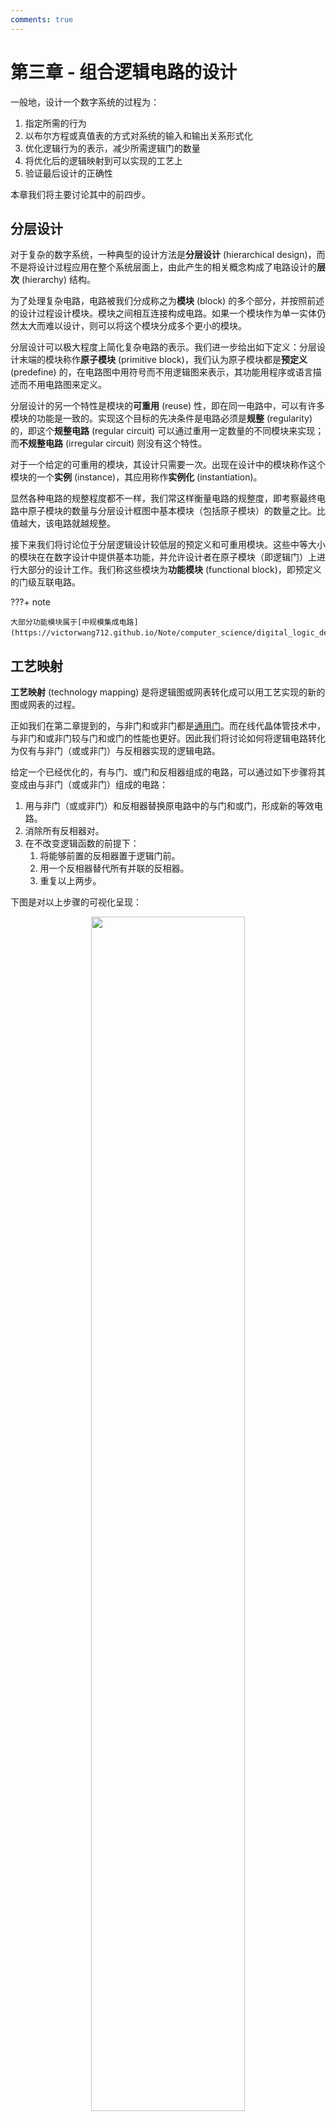 ```yaml
---
comments: true
---
```


# 第三章 - 组合逻辑电路的设计

一般地，设计一个数字系统的过程为：

1. 指定所需的行为
2. 以布尔方程或真值表的方式对系统的输入和输出关系形式化
3. 优化逻辑行为的表示，减少所需逻辑门的数量
4. 将优化后的逻辑映射到可以实现的工艺上
5. 验证最后设计的正确性

本章我们将主要讨论其中的前四步。

## 分层设计

对于复杂的数字系统，一种典型的设计方法是**分层设计** (hierarchical design)，而不是将设计过程应用在整个系统层面上，由此产生的相关概念构成了电路设计的**层次** (hierarchy) 结构。

为了处理复杂电路，电路被我们分成称之为**模块** (block) 的多个部分，并按照前述的设计过程设计模块。模块之间相互连接构成电路。如果一个模块作为单一实体仍然太大而难以设计，则可以将这个模块分成多个更小的模块。

分层设计可以极大程度上简化复杂电路的表示。我们进一步给出如下定义：分层设计末端的模块称作**原子模块** (primitive block)，我们认为原子模块都是**预定义** (predefine) 的，在电路图中用符号而不用逻辑图来表示，其功能用程序或语言描述而不用电路图来定义。

分层设计的另一个特性是模块的**可重用** (reuse) 性，即在同一电路中，可以有许多模块的功能是一致的。实现这个目标的先决条件是电路必须是**规整** (regularity) 的，即这个**规整电路** (regular circuit) 可以通过重用一定数量的不同模块来实现；而**不规整电路** (irregular circuit) 则没有这个特性。

对于一个给定的可重用的模块，其设计只需要一次。出现在设计中的模块称作这个模块的一个**实例** (instance)，其应用称作**实例化** (instantiation)。

显然各种电路的规整程度都不一样，我们常这样衡量电路的规整度，即考察最终电路中原子模块的数量与分层设计框图中基本模块（包括原子模块）的数量之比。比值越大，该电路就越规整。

接下来我们将讨论位于分层逻辑设计较低层的预定义和可重用模块。这些中等大小的模块在在数字设计中提供基本功能，并允许设计者在原子模块（即逻辑门）上进行大部分的设计工作。我们称这些模块为**功能模块** (functional block)，即预定义的门级互联电路。

???+ note

    大部分功能模块属于[中规模集成电路](https://victorwang712.github.io/Note/computer_science/digital_logic_design/chapter_5/#_2)。

## 工艺映射

**工艺映射** (technology mapping) 是将逻辑图或网表转化成可以用工艺实现的新的图或网表的过程。

正如我们在第二章提到的，与非门和或非门都是[通用门](https://victorwang712.github.io/Note/computer_science/digital_logic_design/chapter_2/#_3)。而在线代晶体管技术中，与非门和或非门较与门和或门的性能也更好。因此我们将讨论如何将逻辑电路转化为仅有与非门（或或非门）与反相器实现的逻辑电路。

给定一个已经优化的，有与门、或门和反相器组成的电路，可以通过如下步骤将其变成由与非门（或或非门）组成的电路：

1. 用与非门（或或非门）和反相器替换原电路中的与门和或门，形成新的等效电路。
2. 消除所有反相器对。
3. 在不改变逻辑函数的前提下：
    1. 将能够前置的反相器置于逻辑门前。
    2. 用一个反相器替代所有并联的反相器。
    3. 重复以上两步。

下图是对以上步骤的可视化呈现：

<div style="text-align: center; margin-top: 0px;">
<img src="https://raw.githubusercontent.com/VictorWang712/Note/refs/heads/main/docs/assets/images/computer_science/digital_logic_design/chapter_3_1.png" width="70%" style="margin: 0 auto;">
</div>

某种工艺映射的结果与原始电路或映射前的方程形式有关。例如，输出为或门的电路在与非门映射下会得到与非门，在或非门映射下会得到被或非门驱动的反相器。

鉴于这些差异的存在，积之和式更适于使用与非门；和之积式更适于使用或非门，以消去输出端的反相器。

## 基本逻辑函数

基本逻辑函数包括定值、传递、取反和使能。

### 定值、传递和取反

这三种逻辑函数都是单变量函数，其真值表如下：

|$X$|$F = 0$|$F = X$|$F = \overline{X}$|$F = 1$|
|:-:|:-:|:-:|:-:|:-:|
|0|0|0|1|1|
|0|0|1|0|1|

在表中，$F = 0$ 和 $F = 1$ 为**定值** (value fixing) 操作；$F = X$ 为**传递** (transferring)；$F = \overline{X}$ 为**取反** (inverting) 操作。

这四个函数的实现方式如下图：

<div style="text-align: center; margin-top: 0px;">
<img src="https://raw.githubusercontent.com/VictorWang712/Note/refs/heads/main/docs/assets/images/computer_science/digital_logic_design/chapter_3_2.png" width="70%" style="margin: 0 auto;">
</div>

对于正逻辑，习惯用电气接地符号表示常数 $0$，用电源电压符号表示常数 $1$，一般用 $V_{\text{CC}}$ 或 $V_{\text{DD}}$ 表示。传递用连接 $X$ 和 $F$ 的线表示。取反用反相器表示。

### 使能

一般地，**使能** (enable) 允许信号从输入传播到输出。非使能可以用高阻态、固定输出值 $0$ 或 $1$ 来代替输入信号。这个附加的输入信号通常记为 ENABLE 或 EN，用以决定输出是否被使能。

我们一般这样实现电路中的使能：

- 若非使能值为 $0$，则将输入与 EN 信号通过与门再输出
- 若非使能值为 $1$，则将输入与取反的 EN 信号通过或门再输出

两种情况分别对应下面两图：

<div style="text-align: center; margin-top: 0px;">
<img src="https://raw.githubusercontent.com/VictorWang712/Note/refs/heads/main/docs/assets/images/computer_science/digital_logic_design/chapter_3_3.png" width="70%" style="margin: 0 auto;">
</div>

## 译码

一种 $n$ 位二进制码可以表示 $2^{n}$ 个不同的编码信息。**译码** (decode) 是将一个 $n$ 位的输入码转换成一个 $m$ 位的输出码，其中 $n \leq m \leq 2^{n}$，以保证每一个有效的输入码都产生唯一的输出码。

实现译码功能的组合电路称作**译码器** (decoder)，具体地，对于一个 $n$ 输入 $m$ 输出的译码器，记为 $n$ - $m$ 译码器。

### $n$-$2^{n}$ 译码器

接下来我们讨论将 $n$ 位二进制数译码为 $2^{n}$ 位独热码的 $n$-$2^{n}$ 译码器的实现。

#### 1-2 译码器

1-2 译码器的实现是简单的，只需将输出独热码的两位分别对应原本的输入信号和取反后的输入信号即可。

<div style="text-align: center; margin-top: 0px;">
<img src="https://raw.githubusercontent.com/VictorWang712/Note/refs/heads/main/docs/assets/images/computer_science/digital_logic_design/chapter_3_4.png" width="70%" style="margin: 0 auto;">
</div>

#### 2-4 译码器

从这里开始，更大规模的译码器便是由较小规模的译码器组合实现的了。2-4 译码器只需将两个 1-2 译码器相连即可。

<div style="text-align: center; margin-top: 0px;">
<img src="https://raw.githubusercontent.com/VictorWang712/Note/refs/heads/main/docs/assets/images/computer_science/digital_logic_design/chapter_3_5.png" width="70%" style="margin: 0 auto;">
</div>

#### 3-8 译码器

沿用先前的思路，3-8 译码器只需将一个 1-2 译码器和一个 2-4 译码器相连即可。

但这里我们要进一步考虑一个问题。我们知道译码器的每一个输出可以看作是一个输入的最小项，自然地，随着译码器规模的增大，用于计算最小项的与门也就越多。

如果我们仍然简单增加与门的输入个数，不仅电路的门输入成本增加太快，还会由于门的[扇入限制](https://victorwang712.github.io/Note/computer_science/digital_logic_design/chapter_5/#_4)而无法实现过大的译码器。

此时我们可以应用分级的思想来构建电路，这样门输入成本的增加就相对较慢，且在相同的扇入限制下能实现更大规模的译码器。其具体实现如下图：

<div style="text-align: center; margin-top: 0px;">
<img src="https://raw.githubusercontent.com/VictorWang712/Note/refs/heads/main/docs/assets/images/computer_science/digital_logic_design/chapter_3_6.png" width="70%" style="margin: 0 auto;">
</div>

#### 任意的 $n$-$2^{n}$ 译码器

按照这样的思路，任意的 $n$-$2^{n}$ 译码器都可以由两个译码器驱动：

- 若 $n$ 为偶数，则两个译码器都有 $2^{k - 1}$ 个输出
- 若 $n$ 为奇数，则两个译码器分别有 $2^{\frac{k + 1}{2}}$ 个和 $2^{\frac{k - 1}{2}}$ 个输出

按照这一方法递归地分级实现译码器，直到使用 1 - 2 译码器为止。

### 带使能的译码器

带使能的译码器可以通过再译码器的输出端连接 $m$ 个使能电路来实现。

> 带使能的 2-4 译码器实现如下：
> <div style="text-align: center; margin-top: 0px;">
> <img src="https://raw.githubusercontent.com/VictorWang712/Note/refs/heads/main/docs/assets/images/computer_science/digital_logic_design/chapter_3_7.png" width="70%" style="margin: 0 auto;">
> </div>

需要说明的是，对于大规模的译码器，往往将使能电路放置在译码器的输入端及其反向端，而非每个译码器的输出端。这样做有助于减少门输入成本。

### 基于译码器的组合电路

一个 $n$ 输入变量的译码器可以产生 $2^{n}$ 个最小项。因为任何布尔函数都可以由最小项之和表示，所以可以使用一个译码器来产生这些最小项，并由一个额外的或门来实现最小项之和。按照这种方法，任何 $n$ 输入 $m$ 输出的组合电路都可以用 1 个 $n$-$2^{n}$ 译码器和 $m$ 个或门实现。

## 编码

**编码** (encode) 是译码的逆操作，实现这一功能的组合电路称作**编码器** (encoder)，其接受输入并输出相对应的二进制码。

### 优先编码器

在介绍优先编码器之前，我们先按照前述的 2-$2^{n}$ 译码器，设想一下其相对应的 $2^{n}$-2 编码器。不难想见，这一译码器有大量的无关项。这会造成一个问题，即一旦有多于一个输入为 `1` 时，输出就没有意义。

为此，我们采用优先编码器，即可以实现优先级函数的组合电路。具体地，当多于一个的输入为 `1` 时，优先级最高的输入将被优先处理。这样的实现不仅解决了问题，还很大程度上简化了真值表的复杂程度。我们以四输入优先级编码器为例，其真值表如下：

<div style="text-align: center; margin-top: 0px;">
<img src="https://raw.githubusercontent.com/VictorWang712/Note/refs/heads/main/docs/assets/images/computer_science/digital_logic_design/chapter_3_8.png" width="70%" style="margin: 0 auto;">
</div>

可见，这一真值表中的一行可以替代原真值表中的 $2^{p}$ 行，$p$ 是行中 $\times$ 的个数。我们据此真值表写出最小项之和，并利用卡诺图化简后，就可以设计出四输入优先编码器的电路。

<div style="text-align: center; margin-top: 0px;">
<img src="https://raw.githubusercontent.com/VictorWang712/Note/refs/heads/main/docs/assets/images/computer_science/digital_logic_design/chapter_3_9.png" width="70%" style="margin: 0 auto;">
</div>

## 选择

在介绍完译码和编码这一对功能的逻辑电路后，我们接下来关注选择和分离这一对功能的逻辑电路。

在计算机中，对信息进行**选择** (selection) 是一个非常重要的功能，执行选择的电路通常由一组供选择的输入、一个单独的输入和一组决定选择的控制输入组成。

### 多路复用器

用于从多个输入中选择一个输入，并将信息传输到的输出的组合电路称作**多路复用器** (multiplexer, MUX)。具体的选择由一组输入变量控制，这些变量被称作**选择输入** (selection input)。多路复用器也称作**数据选择器** (data selector)，因为它从多个信息输入中选择一个，并将这个二进制信息传递到输出。

通常，有 $2^{n}$ 个待选择输入和 $n$ 个选择输入，选择输入的位组合决定选择哪个输入。

#### 2-1 多路复用器

最基本的多路复用器即为 2-1 多路复用器，其有 2 个信息输入 $I_{0}, I_{1}$，1 个选择输入 $S$ 和输出 $Y$。其真值表如下：

<div style="text-align: center; margin-top: 0px;">
<img src="https://raw.githubusercontent.com/VictorWang712/Note/refs/heads/main/docs/assets/images/computer_science/digital_logic_design/chapter_3_11.png" width="70%" style="margin: 0 auto;">
</div>

不难得到对应的表达式为 $Y = \overline{S} I_{0} + S \overline{I_{1}}$。

于是我们可以构建对应的电路：

<div style="text-align: center; margin-top: 0px;">
<img src="https://raw.githubusercontent.com/VictorWang712/Note/refs/heads/main/docs/assets/images/computer_science/digital_logic_design/chapter_3_12.png" width="70%" style="margin: 0 auto;">
</div>

由图可见，多路复用器可以分为译码器和使能电路两部分，这一结构会在更大规模的多路复用器中再次出现。另外，我们常将这一个多路复用器以右图的形式表示。

#### 4-1 多路复用器

从 2-1 多路复用器出发推广，一个 4-1 多路复用器应当有 4 个信息输入 $I_{0}, I_{1}, I_{2}, I_{3}$，2 个选择输入 $S_{0}, S_{1}$ 和输出 $Y$。我们可以用紧凑真值表来表示其功能：

<div style="text-align: center; margin-top: 0px;">
<img src="https://raw.githubusercontent.com/VictorWang712/Note/refs/heads/main/docs/assets/images/computer_science/digital_logic_design/chapter_3_13.png" width="70%" style="margin: 0 auto;">
</div>

对应的表达式为 $Y = (\overline{S_{1}} \overline{S_{0}}) I_{0} + (\overline{S_{1}} S_{0}) I_{1} + (S_{1} \overline{S_{0}}) I_{2} + (S_{1} S_{0}) I_{3}$。

注意到这里我们采用了存在括号改变了运算顺序的形式，而非不含括号的最简积之和的形式。这样做虽然导致了门输入成本的上升，但却带来了结构更加规整和具有规律性的电路：

<div style="text-align: center; margin-top: 0px;">
<img src="https://raw.githubusercontent.com/VictorWang712/Note/refs/heads/main/docs/assets/images/computer_science/digital_logic_design/chapter_3_14.png" width="70%" style="margin: 0 auto;">
</div>

可以看到，与 2-1 多路复用器一致，4-1 多路复用器也可以分为译码器和使能电路两部分。据此，我们可以继承这一结构扩展至更多输入位数的多路复用器。

### 基于多路复用器的组合电路

由前所述，将一个译码器和一个 $m \times 2$ 与或门组合在一起，就可以实现一个多路复用器。具体来说，译码器产生选择输入的最小项，与或门提供使能电路以判断最小项是否传递到或门。使能用信号输入 $I_{i}$ 作为使能信息，当 $I_{i} = 1$，最小项 $m_{i}$ 就传递到或门；当 $I_{i} = 0$，最小项 $m_{i}$ 就用 $0$ 代替。

因此，只需要将 $I$ 输入固定，就可以用一个有 $n$ 个选择输入、$2^{n}$ 个数据输入的多路复用器来实现一个有 $n$ 个变量的布尔函数。进一步来说，一个 $m$ 位输出函数可以通过将一个 $m$ 位多路复用器的 $m$ 位信息向量的值固定来实现。

## 分配

**分配** (distribution) 是选择的逆操作，实现这一功能的组合电路称作**多路分配器** (demultiplexer)，其由 $n$ 个选择输入的组合控制，将 1 个输入信息传送到 $2^{n}$ 个输出。

### 多路分配器实现

事实上，一种常见的多路分配器的实现方式就是采用带使能的译码器。让我们先重新考察前文提到的带使能的 2-4 译码器：

<div style="text-align: center; margin-top: 0px;">
<img src="https://raw.githubusercontent.com/VictorWang712/Note/refs/heads/main/docs/assets/images/computer_science/digital_logic_design/chapter_3_10.png" width="70%" style="margin: 0 auto;">
</div>

前文中，我们主要关注这一电路的译码功能，因此考察的是在不同使能下译码的变化，即固定 $A_{0}$ 和 $A_{1}$，改变 EN。

但是，如果我们固定 EN，改变 $A_{0}$ 和 $A_{1}$，我们就实现了通过改变 2 个选择输入 $A_{0}, A_{1}$，将 1 个输入信息 EN 传送到 4 个输出。这正是我们期望多路分配器所实现的功能！

因此，多路分配器与带使能的译码器的电路实质上是一致的。

## 迭代组合电路

接下来我们将讨论算术功能模块。由于算术规则的一致性，对每一位的运算处理往往是相同的，因此完整的算术功能模块需要若干功能相同的子功能块。这些子功能块称作**单元** (cell)，整个模块的实现是一个**单元阵列** (array of cell)，也称**迭代阵列** (iterative array)。

概念的介绍总是抽象的，希望读者能对这些内容稍加记忆，在之后的实例中进一步理解。

## 二进制加法器

我们从最基本的算术电路，即二进制加法器开始介绍。

从最底层开始设计，即设计一个电路实现两个一位二进制数相加。容易想到这一运算的结果需要两位表示：进位与和，其中进位将加到下一个高位的有效位中。

因此，有两个基本的算术模块：

- **半加器** (half adder)：实现两位相加的组合电路
- **全加器** (full adder)：实现三个位（两个有效位和一个先前位产生的进位）相加的电路

### 半加器

半加器的实现是简单的。用 $X$ 和 $Y$ 表示两个输入，用 $S$（和）和 $C$（进位）表示两个输出。容易得到：

- $S = X \overline{Y} + \overline{X} Y = X \oplus Y$
- $C = X Y$

### 全加器

全加器可以由两个半加器实现（这也是其得名的原因）。我们用 $X$ 和 $Y$ 表示两个有效位输入，$Z$ 表示进位输入，输出 $S$ 和 $C$ 保持不变。可得：

- $S = X \overline{Y} \overline{Z} + \overline{X} Y \overline{Z} + \overline{X} \overline{Y} Z + X Y Z = X \oplus Y \oplus Z$
- $C = X Y + X Z + Y Z$

在电路实现中，我们常将表达式变形为 $S = (X \oplus Y) \oplus Z, C = X Y + Z (X \oplus Y)$，其中 $X Y$ 称作**进位生成** (carry generate)，$X \oplus Y$ 称作**进位传播** (carry propagate)，这样做的原因将在后文指出。于是全加器可以用下图中的电路实现：

<div style="text-align: center; margin-top: 0px;">
<img src="https://raw.githubusercontent.com/VictorWang712/Note/refs/heads/main/docs/assets/images/computer_science/digital_logic_design/chapter_3_15.png" width="70%" style="margin: 0 auto;">
</div>

### 二进制行波进位加法器

一个并行加法器是一个仅采用组合逻辑计算出两个二进制数算术和的数字电路。其并行地连接 $n$ 个全加器，所有输入为同时加载至全加器以产生和。

并行加法器中的所有全加器用级联的方式来连接在一起，一个全加器的进位输出连接到下一个全加器的进位输入。由于加法器最低有效位产生的进位 `1` 可能经过多个全加器传递到最高有效位，就像一个小卵石丢入池塘激起的波浪一样，因此这种并行加法器又称作**行波进位加法器** (ripple carry adder)。

下图给出了由 4 个全加器级联形成的一个 4 位行波进位加法器：

<div style="text-align: center; margin-top: 0px;">
<img src="https://raw.githubusercontent.com/VictorWang712/Note/refs/heads/main/docs/assets/images/computer_science/digital_logic_design/chapter_3_16.png" width="70%" style="margin: 0 auto;">
</div>

### 超前进位加法器

回顾全加器的进位传播和进位生成，如果我们定义如下两个函数：

- **传播函数** (generate function)：$P_{i} = A_{i} \oplus B_{i}$
- **生成函数** (propagate function)：$G_{i} = A_{i} B_{i}$

则 $S_{i} = P_{i} \oplus C_{i}, C_{i + 1} = G_{i} + P_{i} C_{i}$。

在行波加法器中，计算 $S_{i}, C_{i + 1}$ 必须等待 $C_{i}$ 计算完成，因此行波加法器的延迟和其位数线性相关。

为了解决这一问题，我们采用的改进方案称作**超前进位加法器** (carry lookahead adder)。

具体地，我们将除 $C_{0}$ 外的 $C_{i}$ 递归地代入表达式，使得最终每个 $C_{i}$ 都可用 $P_{i}$ 和 $C_{0}$ 表示，而这几个输入都是事先给出的。于是这样就避免了计算 $C_{i + 1}$ 对 $C_{i}$ 的依赖，也就解决了线性的传播延迟问题。

具体地，我们考察 4 位超前进位加法器，其对 $C_{i}$ 的表达式变形如下：

<div style="text-align: center; margin-top: 0px;">
<img src="https://raw.githubusercontent.com/VictorWang712/Note/refs/heads/main/docs/assets/images/computer_science/digital_logic_design/chapter_3_17.png" width="70%" style="margin: 0 auto;">
</div>

对应的电路实现如下：

<div style="text-align: center; margin-top: 0px;">
<img src="https://raw.githubusercontent.com/VictorWang712/Note/refs/heads/main/docs/assets/images/computer_science/digital_logic_design/chapter_3_18.png" width="70%" style="margin: 0 auto;">
</div>

如图中所示，因为剥离了每个全加器中原本的进位计算部分，因为现在电路中的算术模块称作**部分全加器** (partial full adder)。

更进一步地，我们还可以使用小规模的超前进位加法器组合得到大规模的超前进位加法器。

## 二进制减法

减法相较于加法，其困难点在于结果可能为负数，而我们现在没有特别好的表示方法。如果简单地进行大小比较并分类讨论，反映在电路设计上就会特别复杂，且硬件实现中会面临延迟较大、扇入扇出的负载有限、成本较高等问题。为此，我们需要给出一种更好的表示，才能得到便捷的减法计算的方式。

### 补码

每个 $r$ 进制系统都有两种补码表示：基数**补码** (complement) 和基数反码。前者称作 $r$ 进制补码，后者称作 $(r - 1)$ 进制补码，或 $r$ 进制反码。

接下来我们侧重探讨二进制的补码和反码。

给定一个 $n$ 位的二进制数 $N$，则其二进制反码定义为 $(2^{n} - 1) - N$。从结果上来说，二进制反码即将二进制数的所有 $1$ 变为 $0$，$0$ 变为 $1$，即对原数按位取反即可。中间的数学推导交给读者自行考虑。

给定一个 $n$ 位的二进制数，其二进制补码定义为：当 $N$ 不为 $0$ 时，$N$ 的补码为 $2^{n} - N$；当 $N$ 为 $0$ 时，其补码为 $0$。虽然从定义上我们似乎需要通过分类讨论才能求出补码，但考虑在具体的 $n$ 位运算中，$2^{n} - 0$ 的二进制表示为 $(1\underbrace{0 \cdots 0}_{n\ \text{zeros}})_{2}$，故只需保留后 $n$ 位并丢弃最高位即可。

在具体实现上，我们还会采用另外两种方法来求补码：

- 在反码基础上 $+ 1$（同样忽略最高位可能的进位）
- 保留所有地位的 $0$ 和第一个 $1$ 不变，将剩下所有高位的 $1$ 变为 $0$，$0$ 变为 $1$

这两种方法的数学推导同样交给读者自行考虑。

补码还有一个优点在于，一个数的补码的补码仍为原数，这一性质容易从定义上推出。

### 采用补码的二进制减法

这里我们讨论如何用补码实现两个 $n$ 位无符号数的减法。考虑 $M - N$：

1. 被减数 $M$ 加上减数 $N$ 的补码，即 $M + (2^{n} - N) = M - N + 2^{n}$。
2. 如果 $M \geq N$，则和产生一个进位位 $2^{n}$，丢弃这一进位后，结果即为 $M - N$。
3. 如果 $M < N$，则和不产生进位，此时结果为 $2^{n} - (N - M)$，即 $N - M$ 的补码。对结果求补并添上负号即得到 $- (N - M)$。

> 举例，给定二进制数 $X = 1010100, Y - 1000011$，财通二进制补码计算 $X - Y$ 和 $Y - X$。
>
> <div style="text-align: center; margin-top: 0px;">
> <img src="https://raw.githubusercontent.com/VictorWang712/Note/refs/heads/main/docs/assets/images/computer_science/digital_logic_design/chapter_3_19.png" width="70%" style="margin: 0 auto;">
> </div>

## 二进制加减法器

### 无符号二进制加减法器

通过前文的讨论，我们可以得到一种更加便捷的，同时实现无符号二进制数加法和减法运算的方法。即只在一个加法器中，根据运算的需要输入数据本身或其补码，并对最终结果作出修正即可。一个 4 位的加减法器如下所示：

<div style="text-align: center; margin-top: 0px;">
<img src="https://raw.githubusercontent.com/VictorWang712/Note/refs/heads/main/docs/assets/images/computer_science/digital_logic_design/chapter_3_20.png" width="70%" style="margin: 0 auto;">
</div>

### 有符号二进制数

接下来，我们将进一步使用补码，将这一方法推广到有符号数。

要计算有符号数，首先就需要一种表示符号的方法。习惯上，我们在 $n$ 位数字的最高有效位前增加一位表示符号，并约定用 $0$ 表示正数，$1$ 表示负数。这种表示方法称作**符号-数值** (signed-magnitude) 表示法。但容易意识到，这种表示方法仍然需要分类讨论和对结果的修正。因此我们再给出另一种改进的表示方法。

我们仍然用符号-数值表示法表示正数，但使用**符号-补码** (signed-complement) 表示法来表示负数。为了直观地让读者感受到这两种表示方式，我们给出列举所有能用 4 位编码表示的有符号二进制数。

|十进制|符号-数值|符号-补码|
|:-:|:-:|:-:|
|7|`0111`|`0111`|
|6|`0110`|`0110`|
|5|`0101`|`0101`|
|4|`0100`|`0100`|
|3|`0011`|`0011`|
|2|`0010`|`0010`|
|1|`0001`|`0001`|
|0|`0000`|`0000`|
|-0|`1000`|-|
|-1|`1001`|`1111`|
|-2|`1010`|`1110`|
|-3|`1011`|`1101`|
|-4|`1100`|`1100`|
|-5|`1101`|`1011`|
|-6|`1110`|`1010`|
|-7|`1111`|`1001`|
|-8|-|`1000`|

通过这个例子，我们可以发现如下几个性质：

- 用 $n$ 位编码时，符号-数值表示法可以表示 $2^{n - 1} - 1$ 个正数、$2^{n - 1} - 1$ 个负数、$2$ 个有符号的 0；符号-补码表示法可以表示 $2^{n - 1} - 1$ 个正数、$2^{n - 1}$ 个负数、$1$ 个无符号的 0
- 在符号-补码表示法中，一个数的相反数即为按位取反再 $+ 1$

### 有符号二进制数加减法

符号-补码表示法在实现有符号数的加法和减法中有相当的优越性。我们接下来讨论在符号-补码表示法下如何实现加法和减法。

对于加法，只需要将两个二进制数连带符号位一起做加法，并丢弃符号位处产生的进位即可。

> 举例来说：
>
> <div style="text-align: center; margin-top: 0px;">
> <img src="https://raw.githubusercontent.com/VictorWang712/Note/refs/heads/main/docs/assets/images/computer_science/digital_logic_design/chapter_3_21.png" width="70%" style="margin: 0 auto;">
> </div>

对于减法，只需要将减一个数转化为加这个数的相反数。求相反数的方法已在前文给出，即按位取反再 $+ 1$ 即可。

> 举例来说：
>
> <div style="text-align: center; margin-top: 0px;">
> <img src="https://raw.githubusercontent.com/VictorWang712/Note/refs/heads/main/docs/assets/images/computer_science/digital_logic_design/chapter_3_22.png" width="70%" style="margin: 0 auto;">
> </div>

### 溢出

为了得到加减法运算的正确结果，我们必须确保有足够多的位来存放结果。如果两个 $n$ 位数产生的结果需要 $n + 1$ 位保存，那我们称发生了**溢出** (overflow)。

溢出的检测可以用过观察符号位的进位输入（即 $C_{n - 1}$）和符号位的进位输出（即 $C_{n}$）来判定。如果这两个值不相等（即 $C_{n - 1} \oplus C_{n} = 1$），则表明发生了溢出。

需要注意的是，溢出不仅会在加减法运算的过程中发生，对绝对值最大的负数取补时也会发生溢出。

???+ note

    事实上，如果考虑带余运算，溢出得到的结果可以看作是对结果取余后的结果。即将 $-2^{n - 1}$ 至 $2^{n - 1} - 1$ 周期延拓至全部数后再进行加减法运算得到的结果。

## 其它算术功能模块

除了基本的四则运算，诸如递增、递减、大小比较等算术功能也很重要。这些功能虽然也可以用基本的运算单元实现，但我们接下来将讨论一种更简便高效的实现方式，即对基本功能块进行压缩。压缩技术是从一个基本电路（如二进制加法器）出发，通过将已有的电路转换为有用的、较简单的电路来简化设计，从而避免这届设计电路本身。

### 压缩

对于已经设计好的功能块，通过将其输入端的值固定、传递和取反，即可实现新的功能。针对特定应用将已有电路简化成一个简单电路，我们成这个过程为**压缩** (contraction)。压缩的目的是采用以前的设计结果来完成逻辑电路或功能模块的设计。

### 递增

**递增** (incrementing) 意味着对一个算术变量加一个固定的值，通常这个固定值为 $1$。一个 $n$ 位**递增器** (incrementer) 执行 $A + 1$ 操作，它可以由一个执行 $A + B$ 且 $B = 0 \cdots 01$ 的二进制加法器实现。

在具体的电路实现中，由于对 $B$ 的固定，电路的大部分可以得到简化。以 3 位递增器为例：

<div style="text-align: center; margin-top: 0px;">
<img src="https://raw.githubusercontent.com/VictorWang712/Note/refs/heads/main/docs/assets/images/computer_science/digital_logic_design/chapter_3_23.png" width="70%" style="margin: 0 auto;">
</div>

可见，由 3 位加法器压缩得到的 3 位递增器可以在原电路的基础上高度简化，但同时保证了电路设计的简便性。

### 递减

与递增类似，**递减** (decrementing) 意味着对一个算术变量加一个固定的负值，通常这个固定值为 $-1$。其设计方式与递增是类似的，只需在加法器中固定 $B$ 的值为 $-1$（二进制补码下为 $11 \cdots 1$）即可。

### 常数乘法

常数乘法依赖于对被乘常数的二进制位数分解与左移实现。可以意识到，乘以任何一个二进制下形如 $10 \cdots 00$ 的数，都等价于将原数左移若干位。因此只需将乘数分别左移被乘常数中为 $1$ 的位对应的位数并全部相加，即可得到正确的结果。

### 常数除法

事实上，由于进制转换的不精确性，除法是几种运算中相对难以精确实现的运算。为此，我们只限于讨论除以 $2$ 的幂次方，容易意识到这对应将原数右移若干位。

### 零填充与符号扩展

在常数乘法和除法中，一个重要的操作是左移和右移。因此我们需要引入一个重要的操作，**零填充** (zero fill)。零填充指在一个操作数的左边或右边添加若干个 $0$，用以实现数的左移或们组电路输入引脚的要求。

**符号扩展** (sign extension) 则是用于增加用补码表示的有符号数的位数，即将数的符号位向左扩展。

> 例如，将 $0110 1011$ 扩展为 $0000 0000 0110 1011$，将 $1001 0101$ 扩展为 $1111 1111 1001 0101$。

符号扩展的用途在于保护有符号数的补码表示，以避免其在左移或右移操作时符号位发生错误的改变。
